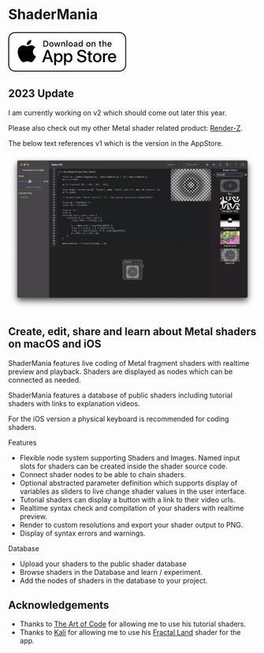 # ShaderMania

[![AppStore](images/appstore.svg)](https://apps.apple.com/us/app/shadermania/id1541065830)

## 2023 Update

I am currently working on v2 which should come out later this year.

Please also check out my other Metal shader related product: [Render-Z](https://github.com/markusmoenig/Render-Z). 

The below text references v1 which is the version in the AppStore.

![screenshot](images/screen.png)

## Create, edit, share and learn about Metal shaders on macOS and iOS

ShaderMania features live coding of Metal fragment shaders with realtime preview and playback. Shaders are displayed as nodes which can be connected as needed.

ShaderMania features a database of public shaders including tutorial shaders with links to explanation videos.

For the iOS version a physical keyboard is recommended for coding shaders.

Features

* Flexible node system supporting Shaders and Images. Named input slots for shaders can be created inside the shader source code.
* Connect shader nodes to be able to chain shaders.
* Optional abstracted parameter definition which supports display of variables as sliders to live change shader values in the user interface.
* Tutorial shaders can display a button with a link to their video urls.
* Realtime syntax check and compilation of your shaders with realtime preview.
* Render to custom resolutions and export your shader output to PNG.
* Display of syntax errors and warnings.

Database

* Upload your shaders to the public shader database
* Browse shaders in the Database and learn / experiment.
* Add the nodes of shaders in the database to your project.

## Acknowledgements

* Thanks to [The Art of Code](https://www.youtube.com/channel/UCcAlTqd9zID6aNX3TzwxJXg) for allowing me to use his tutorial shaders.
* Thanks to [Kali](https://www.shadertoy.com/user/Kali) for allowing me to use his [Fractal Land](https://www.shadertoy.com/view/XsBXWt) shader for the app.
